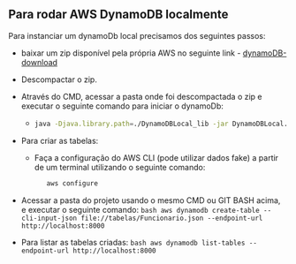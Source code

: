 ## Para rodar AWS DynamoDB localmente
 
Para instanciar um dynamoDb local precisamos dos seguintes passos:

* baixar um zip disponível pela própria AWS no seguinte link - [dynamoDB-download](https://docs.aws.amazon.com/amazondynamodb/latest/developerguide/DynamoDBLocal.DownloadingAndRunning.html)
* Descompactar o zip.
* Através do CMD, acessar a pasta onde foi descompactada o zip e executar o seguinte comando para iniciar o dynamoDb:
    * ```bash
      java -Djava.library.path=./DynamoDBLocal_lib -jar DynamoDBLocal.jar -sharedDb
      ```

* Para criar as tabelas:
    * Faça a configuração do AWS CLI (pode utilizar dados fake) a partir de um terminal utilizando o seguinte comando:
      ```bash
         aws configure
         ```

* Acessar a pasta do projeto usando o mesmo CMD ou GIT BASH acima, e executar o seguinte comando: 
      ```bash
         aws dynamodb create-table --cli-input-json file://tabelas/Funcionario.json --endpoint-url http://localhost:8000
         ```
         
* Para listar as tabelas criadas:
      ```bash
         aws dynamodb list-tables --endpoint-url http://localhost:8000
         ```
          
